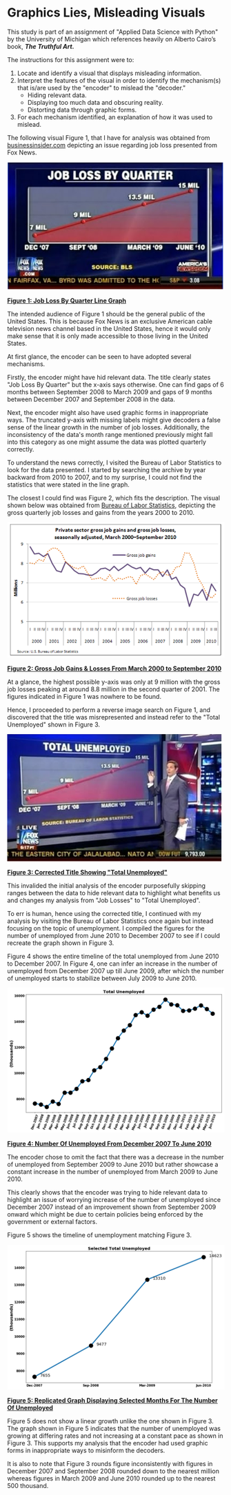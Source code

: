 # Graphics Lies, Misleading Visuals

This study is part of an assignment of "Applied Data Science with Python" by the University of Michigan which references heavily on Alberto Cairo’s book, ***The Truthful Art.***

The instructions for this assignment were to:
1) Locate and identify a visual that displays misleading information.
2) Interpret the features of the visual in order to identify the mechanism(s) that is/are used by the "encoder" to mislead the "decoder."
    - Hiding relevant data.
    - Displaying too much data and obscuring reality.
    - Distorting data through graphic forms.
3) For each mechanism identified, an explanation of how it was used to mislead.

The following visual Figure 1, that I have for analysis was obtained from [businessinsider.com](https://www.businessinsider.com/the-27-worst-charts-of-all-time-2013-6#welcome-to-fox-where-the-line-graphs-are-made-up-and-the-points-dont-matter-12) depicting an issue regarding job loss presented from Fox News.

![Figure 1](https://github.com/kaichua/Graphics-Lies-Misleading-Visuals/blob/master/Figure_1.PNG)

<ins>**Figure 1: Job Loss By Quarter Line Graph**</ins>

The intended audience of Figure 1 should be the general public of the United States. This is because Fox News is an exclusive American cable television news channel based in the United States, hence it would only make sense that it is only made accessible to those living in the United States.

At first glance, the encoder can be seen to have adopted several mechanisms.

Firstly, the encoder might have hid relevant data. The title clearly states "Job Loss By Quarter" but the x-axis says otherwise. One can find gaps of 6 months between September 2008 to March 2009 and gaps of 9 months between December 2007 and September 2008 in the data. 

Next, the encoder might also have used graphic forms in inappropriate ways. The truncated y-axis with missing labels might give decoders a false sense of the linear growth in the number of job losses. Additionally, the inconsistency of the data's month range mentioned previously might fall into this category as one might assume the data was plotted quarterly correctly.

To understand the news correctly, I visited the Bureau of Labor Statistics to look for the data presented. I started by searching the archive by year backward from 2010 to 2007, and to my surprise, I could not find the statistics that were stated in the line graph. 

The closest I could find was Figure 2, which fits the description. The visual shown below was obtained from [Bureau of Labor Statistics](https://www.bls.gov/opub/ted/images/2011/ted_20110505.png), depicting the gross quarterly job losses and gains from the years 2000 to 2010. 

![Figure 2](https://github.com/kaichua/Graphics-Lies-Misleading-Visuals/blob/master/Figure_2.PNG)

<ins>**Figure 2: Gross Job Gains & Losses From March 2000 to September 2010**</ins>

At a glance, the highest possible y-axis was only at 9 million with the gross job losses peaking at around 8.8 million in the second quarter of 2001. The figures indicated in Figure 1 was nowhere to be found.

Hence, I proceeded to perform a reverse image search on Figure 1, and discovered that the title was misrepresented and instead refer to the "Total Unemployed" shown in Figure 3.

![Figure 3](https://github.com/kaichua/Graphics-Lies-Misleading-Visuals/blob/master/Figure_3.PNG)

<ins>**Figure 3: Corrected Title Showing "Total Unemployed"**</ins>

This invalided the initial analysis of the encoder purposefully skipping ranges between the data to hide relevant data to highlight what benefits us and changes my analysis from "Job Losses" to "Total Unemployed".

To err is human, hence using the corrected title, I continued with my analysis by visiting the Bureau of Labor Statistics once again but instead focusing on the topic of unemployment. I compiled the figures for the number of unemployed from June 2010 to December 2007 to see if I could recreate the graph shown in Figure 3. 

Figure 4 shows the entire timeline of the total unemployed from June 2010 to December 2007. In Figure 4, one can infer an increase in the number of unemployed from December 2007 up till June 2009, after which the number of unemployed starts to stabilize between July 2009 to June 2010. 

![Figure 4](https://github.com/kaichua/Graphics-Lies-Misleading-Visuals/blob/master/Figure_4.png)

<ins>**Figure 4: Number Of Unemployed From December 2007 To June 2010**</ins>
 
The encoder chose to omit the fact that there was a decrease in the number of unemployed from September 2009 to June 2010 but rather showcase a constant increase in the number of unemployed from March 2009 to June 2010. 

This clearly shows that the encoder was trying to hide relevant data to highlight an issue of worrying increase of the number of unemployed since December 2007 instead of an improvement shown from September 2009 onward which might be due to certain policies being enforced by the government or external factors.

Figure 5 shows the timeline of unemployment matching Figure 3. 

![Figure 5](https://github.com/kaichua/Graphics-Lies-Misleading-Visuals/blob/master/Figure_5.png)

<ins>**Figure 5: Replicated Graph Displaying Selected Months For The Number Of Unemployed**</ins>

Figure 5 does not show a linear growth unlike the one shown in Figure 3. The graph shown in Figure 5 indicates that the number of unemployed was growing at differing rates and not increasing at a constant pace as shown in Figure 3. This supports my analysis that the encoder had used graphic forms in inappropriate ways to misinform the decoders. 

It is also to note that Figure 3 rounds figure inconsistently with figures in December 2007 and September 2008  rounded down to the nearest million whereas figures in March 2009 and June 2010 rounded up to the nearest 500 thousand.
